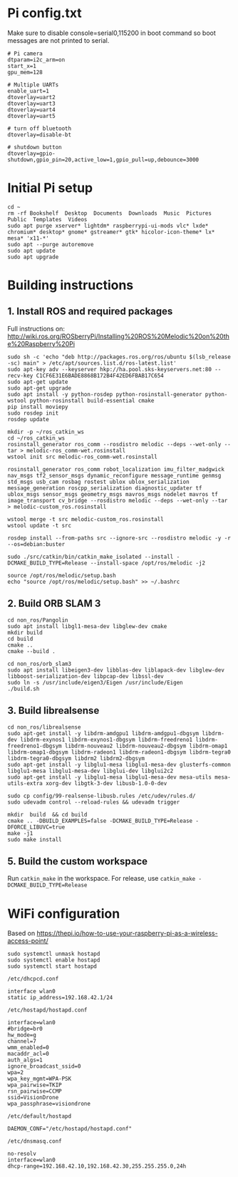 # Pi config.txt

Make sure to disable console=serial0,115200 in boot command so boot messages are not printed to serial.

```
# Pi camera
dtparam=i2c_arm=on
start_x=1
gpu_mem=128

# Multiple UARTs
enable_uart=1
dtoverlay=uart2
dtoverlay=uart3
dtoverlay=uart4
dtoverlay=uart5

# turn off bluetooth
dtoverlay=disable-bt

# shutdown button
dtoverlay=gpio-shutdown,gpio_pin=20,active_low=1,gpio_pull=up,debounce=3000
```

# Initial Pi setup

```
cd ~
rm -rf Bookshelf  Desktop  Documents  Downloads  Music  Pictures  Public  Templates  Videos
sudo apt purge xserver* lightdm* raspberrypi-ui-mods vlc* lxde* chromium* desktop* gnome* gstreamer* gtk* hicolor-icon-theme* lx* mesa* 'x11-*'
sudo apt --purge autoremove
sudo apt update
sudo apt upgrade
```

# Building instructions

## 1. Install ROS and required packages

Full instructions on: http://wiki.ros.org/ROSberryPi/Installing%20ROS%20Melodic%20on%20the%20Raspberry%20Pi

```
sudo sh -c 'echo "deb http://packages.ros.org/ros/ubuntu $(lsb_release -sc) main" > /etc/apt/sources.list.d/ros-latest.list'
sudo apt-key adv --keyserver hkp://ha.pool.sks-keyservers.net:80 --recv-key C1CF6E31E6BADE8868B172B4F42ED6FBAB17C654
sudo apt-get update
sudo apt-get upgrade
sudo apt install -y python-rosdep python-rosinstall-generator python-wstool python-rosinstall build-essential cmake
pip install moviepy
sudo rosdep init
rosdep update

mkdir -p ~/ros_catkin_ws
cd ~/ros_catkin_ws
rosinstall_generator ros_comm --rosdistro melodic --deps --wet-only --tar > melodic-ros_comm-wet.rosinstall
wstool init src melodic-ros_comm-wet.rosinstall

rosinstall_generator ros_comm robot_localization imu_filter_madgwick nav_msgs tf2_sensor_msgs dynamic_reconfigure message_runtime genmsg std_msgs usb_cam rosbag rostest ublox ublox_serialization message_generation roscpp_serialization diagnostic_updater tf ublox_msgs sensor_msgs geometry_msgs mavros_msgs nodelet mavros tf image_transport cv_bridge --rosdistro melodic --deps --wet-only --tar > melodic-custom_ros.rosinstall

wstool merge -t src melodic-custom_ros.rosinstall
wstool update -t src

rosdep install --from-paths src --ignore-src --rosdistro melodic -y -r --os=debian:buster

sudo ./src/catkin/bin/catkin_make_isolated --install -DCMAKE_BUILD_TYPE=Release --install-space /opt/ros/melodic -j2

source /opt/ros/melodic/setup.bash
echo "source /opt/ros/melodic/setup.bash" >> ~/.bashrc
```

## 2. Build ORB SLAM 3

```
cd non_ros/Pangolin
sudo apt install libgl1-mesa-dev libglew-dev cmake
mkdir build
cd build
cmake ..
cmake --build .
```

```
cd non_ros/orb_slam3
sudo apt install libeigen3-dev libblas-dev liblapack-dev libglew-dev libboost-serialization-dev libpcap-dev libssl-dev
sudo ln -s /usr/include/eigen3/Eigen /usr/include/Eigen
./build.sh
```

## 3. Build librealsense

```
cd non_ros/librealsense
sudo apt-get install -y libdrm-amdgpu1 libdrm-amdgpu1-dbgsym libdrm-dev libdrm-exynos1 libdrm-exynos1-dbgsym libdrm-freedreno1 libdrm-freedreno1-dbgsym libdrm-nouveau2 libdrm-nouveau2-dbgsym libdrm-omap1 libdrm-omap1-dbgsym libdrm-radeon1 libdrm-radeon1-dbgsym libdrm-tegra0 libdrm-tegra0-dbgsym libdrm2 libdrm2-dbgsym
sudo apt-get install -y libglu1-mesa libglu1-mesa-dev glusterfs-common libglu1-mesa libglu1-mesa-dev libglui-dev libglui2c2
sudo apt-get install -y libglu1-mesa libglu1-mesa-dev mesa-utils mesa-utils-extra xorg-dev libgtk-3-dev libusb-1.0-0-dev

sudo cp config/99-realsense-libusb.rules /etc/udev/rules.d/ 
sudo udevadm control --reload-rules && udevadm trigger

mkdir  build  && cd build
cmake .. -DBUILD_EXAMPLES=false -DCMAKE_BUILD_TYPE=Release -DFORCE_LIBUVC=true
make -j1
sudo make install
```

## 5. Build the custom workspace

Run `catkin_make` in the workspace. For release, use `catkin_make -DCMAKE_BUILD_TYPE=Release`

# WiFi configuration

Based on https://thepi.io/how-to-use-your-raspberry-pi-as-a-wireless-access-point/

```
sudo systemctl unmask hostapd
sudo systemctl enable hostapd
sudo systemctl start hostapd
```

```
/etc/dhcpcd.conf

interface wlan0
static ip_address=192.168.42.1/24

/etc/hostapd/hostapd.conf

interface=wlan0
#bridge=br0
hw_mode=g
channel=7
wmm_enabled=0
macaddr_acl=0
auth_algs=1
ignore_broadcast_ssid=0
wpa=2
wpa_key_mgmt=WPA-PSK
wpa_pairwise=TKIP
rsn_pairwise=CCMP
ssid=VisionDrone
wpa_passphrase=visiondrone

/etc/default/hostapd

DAEMON_CONF="/etc/hostapd/hostapd.conf"

/etc/dnsmasq.conf

no-resolv
interface=wlan0
dhcp-range=192.168.42.10,192.168.42.30,255.255.255.0,24h
```
